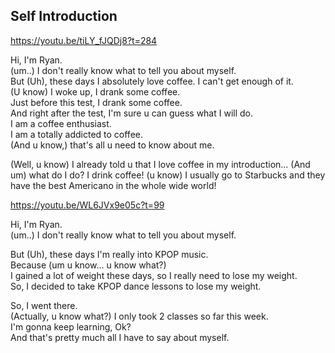 ## Self Introduction 

https://youtu.be/tiLY_fJQDj8?t=284

Hi, I'm Ryan.  
(um..) I don't really know what to tell you about myself.  
But (Uh), these days I absolutely love coffee. I can't get enough of it.  
(U know) I woke up, I drank some coffee.  
Just before this test, I drank some coffee.  
And right after the test, I'm sure u can guess what I will do.  
I am a coffee enthusiast.  
I am a totally addicted to coffee.  
(And u know,) that's all u need to know about me.  

<Connecting>  
(Well, u know) I already told u that I love coffee in my introduction...    
(And um) what do I do? I drink coffee!    
(u know) I usually go to Starbucks and they have the best Americano in the whole wide world!    
  
https://youtu.be/WL6JVx9e05c?t=99

Hi, I'm Ryan.  
(um..) I don't really know what to tell you about myself.  

But (Uh), these days I'm really into KPOP music.  
Because (um u know... u know what?)  
I gained a lot of weight these days, so I really need to lose my weight.  
So, I decided to take KPOP dance lessons to lose my weight.  

So, I went there.  
(Actually, u know what?) I only took 2 classes so far this week.  
I'm gonna keep learning, Ok?  
And that's pretty much all I have to say about myself.
